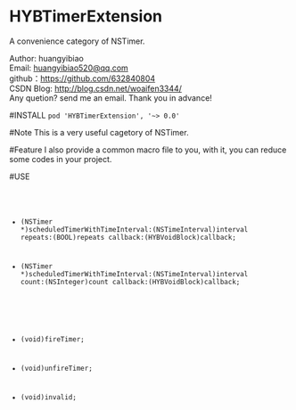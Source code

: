 # HYBTimerExtension
A convenience category of NSTimer.

Author: huangyibiao<br/>
Email: huangyibiao520@qq.com<br/>
github：https://github.com/632840804<br/>
CSDN Blog: http://blog.csdn.net/woaifen3344/<br/>
Any quetion? send me an email. Thank you in advance!<br/>

#INSTALL
<code>pod 'HYBTimerExtension', '~> 0.0'</code>

#Note
This is a very useful cagetory of NSTimer.

#Feature
I also provide a common macro file to you, with it, you can reduce some codes in your project.

#USE
<code>
+ (NSTimer *)scheduledTimerWithTimeInterval:(NSTimeInterval)interval
                                    repeats:(BOOL)repeats
                                   callback:(HYBVoidBlock)callback;

+ (NSTimer *)scheduledTimerWithTimeInterval:(NSTimeInterval)interval
                                      count:(NSInteger)count
                                   callback:(HYBVoidBlock)callback;

- (void)fireTimer;

- (void)unfireTimer;
 
- (void)invalid;

</code>
